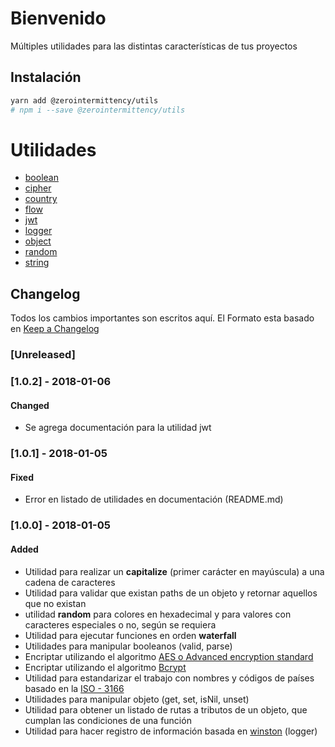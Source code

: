 # Bienvenido

Múltiples utilidades para las distintas características de tus proyectos

## Instalación

```bash
yarn add @zerointermittency/utils
# npm i --save @zerointermittency/utils
```

# Utilidades

- [boolean][boolean]
- [cipher][cipher]
- [country][country]
- [flow][flow]
- [jwt][jwt]
- [logger][logger]
- [object][object]
- [random][random]
- [string][string]

## Changelog

Todos los cambios importantes son escritos aquí. El Formato esta basado en [Keep a Changelog](http://keepachangelog.com/es-ES/1.0.0/)

### [Unreleased]

### [1.0.2] - 2018-01-06
#### Changed
- Se agrega documentación para la utilidad jwt

### [1.0.1] - 2018-01-05
#### Fixed
- Error en listado de utilidades en documentación (README.md)

### [1.0.0] - 2018-01-05
#### Added
- Utilidad para realizar un **capitalize** (primer carácter en mayúscula) a una cadena de caracteres
- Utilidad para validar que existan paths de un objeto y retornar aquellos que no existan
- utilidad **random** para colores en hexadecimal y para valores con caracteres especiales o no, según se requiera
- Utilidad para ejecutar funciones en orden **waterfall**
- Utilidades para manipular booleanos (valid, parse)
- Encriptar utilizando el algoritmo [AES o Advanced encryption standard][AES]
- Encriptar utilizando el algoritmo [Bcrypt][Bcrypt]
- Utilidad para estandarizar el trabajo con nombres y códigos de países basado en la [ISO - 3166][iso3166]
- Utilidades para manipular objeto (get, set, isNil, unset)
- Utilidad para obtener un listado de rutas a tributos de un objeto, que cumplan las condiciones de una función
- Utilidad para hacer registro de información basada en [winston][winston] (logger)

[AES]: https://en.wikipedia.org/wiki/Advanced_Encryption_Standard
[Bcrypt]: https://en.wikipedia.org/wiki/Bcrypt
[iso3166]: http://en.wikipedia.org/wiki/ISO_3166-1#Officially_assigned_code_elements
[winston]: https://www.npmjs.com/package/winston

[boolean]: docs/boolean.md
[cipher]: docs/cipher.md
[country]: docs/country.md
[flow]: docs/flow.md
[jwt]: docs/jwt.md
[logger]: docs/logger.md
[object]: docs/object.md
[random]: docs/random.md
[string]: docs/string.md